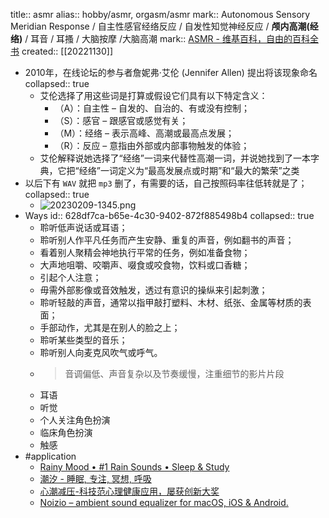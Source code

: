 title:: asmr
alias:: hobby/asmr, orgasm/asmr
mark:: Autonomous Sensory Meridian Response / 自主性感官经络反应 / 自发性知觉神经反应 / **颅内高潮(经络)** / 耳音 / 耳搔 / 大脑按摩 /大脑高潮
mark:: [ASMR - 维基百科，自由的百科全书](https://zh.wikipedia.org/zh-cn/ASMR)
created:: [[20221130]]
  - 2010年，在线论坛的参与者詹妮弗·艾伦 (Jennifer Allen) 提出将该现象命名
    collapsed:: true
    - 艾伦选择了用这些词是打算或假设它们具有以下特定含义：
      - （A）：自主性 – 自发的、自治的、有或没有控制；
      - （S）：感官 – 跟感官或感觉有关；
      - （M）：经络 – 表示高峰、高潮或最高点发展；
      - （R）：反应 – 意指由外部或内部事物触发的体验；
    - 艾伦解释说她选择了“经络”一词来代替性高潮一词，并说她找到了一本字典，它把“经络”一词定义为“最高发展点或时期”和“最大的繁荣”之类
- 以后下有 `WAV` 就把 `mp3` 删了，有需要的话，自己按照码率往低转就是了；
  collapsed:: true
  - ![20230209-1345.png](../assets/20230209-1345_1675921554104_0.png)
- Ways
  id:: 628df7ca-b65e-4c30-9402-872f885498b4
  collapsed:: true
  - 聆听低声说话或耳语；
  - 聆听别人作平凡任务而产生安静、重复的声音，例如翻书的声音；
  - 看着别人聚精会神地执行平常的任务，例如准备食物；
  - 大声地咀嚼、咬嚼声、啜食或咬食物，饮料或口香糖；
  - 引起个人注意；
  - 毋需外部影像或音效触发，透过有意识的操纵来引起刺激；
  - 聆听轻敲的声音，通常以指甲敲打塑料、木材、纸张、金属等材质的表面；
  - 手部动作，尤其是在别人的脸之上；
  - 聆听某些类型的音乐；
  - 聆听别人向麦克风吹气或呼气。
  - > 音调偏低、声音复杂以及节奏缓慢，注重细节的影片片段
  - 耳语
  - 听觉
  - 个人关注角色扮演
  - 临床角色扮演
  - 触感
- #application
  - [Rainy Mood • #1 Rain Sounds • Sleep & Study](https://www.rainymood.com/)
  - [潮汐 - 睡眠, 专注, 冥想, 呼吸](https://tide.fm/)
  - [心潮减压-科技范心理健康应用，屡获创新大奖](https://psy-1.com/)
  - [Noizio – ambient sound equalizer for macOS, iOS & Android.](https://noiz.io/)